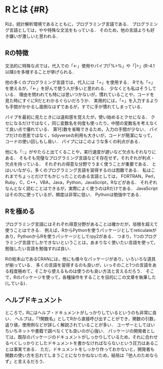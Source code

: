 # Rとは {#R}

Rは，統計解析環境であるとともに，プログラミング言語である．
プログラミング言語としては，やや特殊な文法をもっている．
そのため，他の言語よりも好き嫌いが激しいと思われる．

## Rの特徴

文法的に特殊な点では，代入での「<-」使用やパイプ(「%>%」や「|>」(R-4.1以降))を多様することが挙げられる．

他の多くのプログラミング言語では，代入には「=」を使用する．
Rでも「=」を使えるが，「<-」を好んで使う人が多いと思われる．
少なくとも私はそうしている．
理由を問われても特には思いつかないが，慣れていることや，コードを見た時にすぐにRだとわかるぐらいだろうか．
実用的には，「=」を入力するよりも手間がかかるし面倒なはずであるが，すでに手が慣れてしまっている．

パイプを最初に見たときには違和感を覚えたが，使い始めるとクセになる．
クセになるだけではなく，同じ変数名を何度も使ったり，中間の変数名を考えなくて良い点で優れている．
第1引数を省略できるため，入力の手間が少ない．
パイプだけの恩恵ではなく，tidyverseの利用も大きいが，コードが簡潔になって，コードの使い回しもし易い．
パイプにはこのような多くの利点がある．

他にも「::」がやたらと出てくることや，実行速度が遅いなど欠点もそれなりにある．
そもそも完璧なプログラミング言語などそ存在せず，それぞれが利点・欠点を持っている．
それぞれの得意な分野でうまく使うことが重要である．
とはいいながら，多くのプログラミング言語を習得するのは困難である．
私はこれまでちょっとだけでもかじったことのある言語としては，
FORTRAN，Perl，Ruby，C，C++，VBA，Java，Python，JavaScript，Rなどがある．
それぞれなんとなく読むことはできるが，実際によく使うのはRだけである．
JavaScriptはその次に使っているが，頻度は非常に低い．
Pythonは勉強中である．

## Rを極める

プログラミング言語にはそれぞれ得意分野があることは確かだが，垣根を超えて使うことはできる．
例えば，RからPythonを使うパッケージとしてreticulateがあり，PythonからRを使うパッケージとしてrpy2がある．
つまり，1つのプログラミング言語でしかできないということは，あまりなく使いたい言語を使って，勉強したい言語を勉強すれば良い．

Rの総本山であるCRANには，他にも様々なパッケージがあり，いろいろな道具が揃っている．
多くの言語を習得するのも良いが，いっそのこと1つの言語をある程度極めて，そこから使えるものは使うのも良い方法と言えるだろう．
そこで，Rのパッケージを使って，各種操作をすることを目的にこの文章を執筆した(している)．

## ヘルプドキュメント

ところで，Rにはヘルプ・ドキュメントがしっかりしているというのも非常に良い．
ヘルプは，「?関数名」としてRから直接呼び出すことができ，関数の引数，返り値，使用例などが詳しく解説されていることが多い．
ユーザーとしてはいちいちネットや書籍で調べなくても良いのが心強い．
パッケージの開発者としては，既存のパッケージのドキュメントがしっかりしているため，それに合わせるべくしっかりとしたドキュメントを書かなければならないという圧力はあることは事実である．
ただ，ドキュメントをしっかり作っておかないと，開発者も関数の使い方を忘れてしまうことになりかねないため，結局は「他人のためならず」と言えるだろう．

